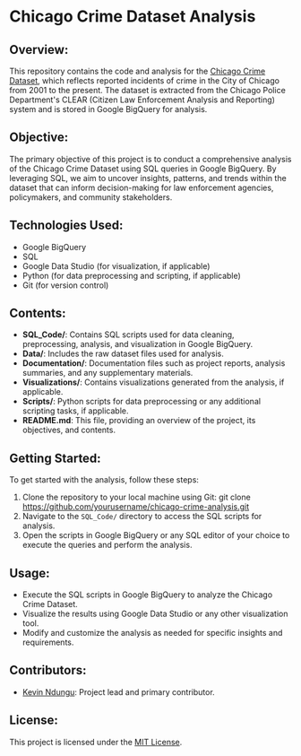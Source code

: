 # Chicago Crime Dataset Analysis

## Overview:
This repository contains the code and analysis for the [Chicago Crime Dataset](https://console.cloud.google.com/marketplace/product/city-of-chicago-public-data/chicago-crime), which reflects reported incidents of crime in the City of Chicago from 2001 to the present. The dataset is extracted from the Chicago Police Department's CLEAR (Citizen Law Enforcement Analysis and Reporting) system and is stored in Google BigQuery for analysis.

## Objective:
The primary objective of this project is to conduct a comprehensive analysis of the Chicago Crime Dataset using SQL queries in Google BigQuery. By leveraging SQL, we aim to uncover insights, patterns, and trends within the dataset that can inform decision-making for law enforcement agencies, policymakers, and community stakeholders.

## Technologies Used:
- Google BigQuery
- SQL
- Google Data Studio (for visualization, if applicable)
- Python (for data preprocessing and scripting, if applicable)
- Git (for version control)

## Contents:
- **SQL_Code/**: Contains SQL scripts used for data cleaning, preprocessing, analysis, and visualization in Google BigQuery.
- **Data/**: Includes the raw dataset files used for analysis.
- **Documentation/**: Documentation files such as project reports, analysis summaries, and any supplementary materials.
- **Visualizations/**: Contains visualizations generated from the analysis, if applicable.
- **Scripts/**: Python scripts for data preprocessing or any additional scripting tasks, if applicable.
- **README.md**: This file, providing an overview of the project, its objectives, and contents.

## Getting Started:
To get started with the analysis, follow these steps:
1. Clone the repository to your local machine using Git: git clone https://github.com/yourusername/chicago-crime-analysis.git
2. Navigate to the `SQL_Code/` directory to access the SQL scripts for analysis.
3. Open the scripts in Google BigQuery or any SQL editor of your choice to execute the queries and perform the analysis.

## Usage:
- Execute the SQL scripts in Google BigQuery to analyze the Chicago Crime Dataset.
- Visualize the results using Google Data Studio or any other visualization tool.
- Modify and customize the analysis as needed for specific insights and requirements.

## Contributors:
- [Kevin Ndungu](https://github.com/yourusername): Project lead and primary contributor.

## License:
This project is licensed under the [MIT License](LICENSE).

